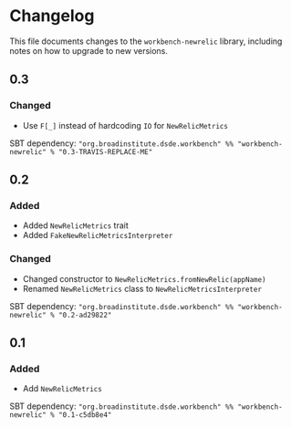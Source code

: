 # Changelog

This file documents changes to the `workbench-newrelic` library, including notes on how to upgrade to new versions.

## 0.3

### Changed
- Use `F[_]` instead of hardcoding `IO` for `NewRelicMetrics` 

SBT dependency: `"org.broadinstitute.dsde.workbench" %% "workbench-newrelic" % "0.3-TRAVIS-REPLACE-ME"`

## 0.2

### Added
- Added `NewRelicMetrics` trait
- Added `FakeNewRelicMetricsInterpreter`

### Changed
- Changed constructor to `NewRelicMetrics.fromNewRelic(appName)`
- Renamed `NewRelicMetrics` class to `NewRelicMetricsInterpreter`

SBT dependency: `"org.broadinstitute.dsde.workbench" %% "workbench-newrelic" % "0.2-ad29822"`

## 0.1

### Added
- Add `NewRelicMetrics`

SBT dependency: `"org.broadinstitute.dsde.workbench" %% "workbench-newrelic" % "0.1-c5db8e4"`
